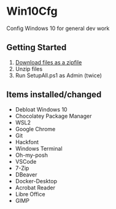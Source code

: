 # Win10Cfg
Config Windows 10 for general dev work

## Getting Started

1. [Download files as a zipfile](https://github.com/Layer8Err/Win10Cfg/archive/master.zip)
2. Unzip files
3. Run SetupAll.ps1 as Admin (twice)

## Items installed/changed

* Debloat Windows 10
* Chocolatey Package Manager
* WSL2
* Google Chrome
* Git
* Hackfont
* Windows Terminal
* Oh-my-posh
* VSCode
* 7-Zip
* DBeaver
* Docker-Desktop
* Acrobat Reader
* Libre Office
* GIMP
